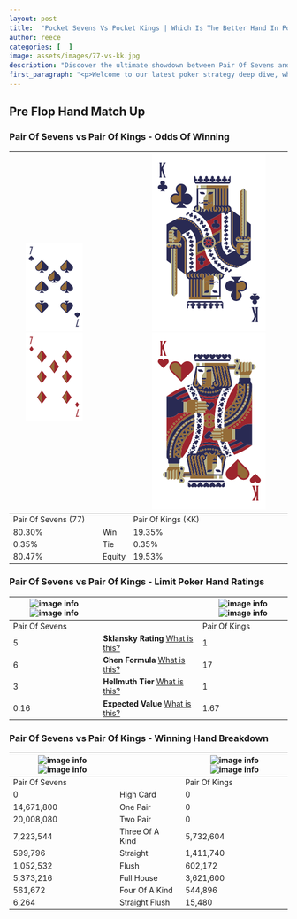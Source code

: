 ```yaml
---
layout: post
title:  "Pocket Sevens Vs Pocket Kings | Which Is The Better Hand In Poker? A Complete Guide"
author: reece
categories: [  ]
image: assets/images/77-vs-kk.jpg
description: "Discover the ultimate showdown between Pair Of Sevens and Pair Of Kings in poker! Uncover the odds, strategies, and scenarios where one hand triumphs over the other. Get ready to up your poker game with this thrilling analysis."
first_paragraph: "<p>Welcome to our latest poker strategy deep dive, where we're pitting two distinct hands against each other in a high-stakes showdown: Pair Of Sevens vs Pair Of Kings.</p><p>In the dynamic world of poker, every decision counts, and knowing which hand holds the upper hand is key to your success at the table.</p><p>In this article, we'll dissect these two hands, explore the scenarios where one dominates the other, and equip you with the knowledge to make strategic choices that can tip the odds in your favor.</p><p>Get ready to unravel the intriguing dynamics of these poker hands and elevate your game to new heights.</p>"
---
```




[comment]: # (sp0)

## Pre Flop Hand Match Up

<div class="table hand-ratings" markdown="1"> 



### Pair Of Sevens vs Pair Of Kings - Odds Of Winning


    
| ![image info](assets/images/hand1/7.png) ![image info](assets/images/hand1/7o.png) |  | ![image info](assets/images/hand2/K.png) ![image info](assets/images/hand2/ko.png) |
| -------- | -------- | -------- |
| Pair Of Sevens (77) |  | Pair Of Kings (KK) |
| 80.30% | Win | 19.35% |
| 0.35% | Tie | 0.35% |
| 80.47% | Equity | 19.53% |




[comment]: # (sp1)



### Pair Of Sevens vs Pair Of Kings - Limit Poker Hand Ratings


    
| ![image info](https://www.riverpairs.com/assets/images/hand1/7.png) ![image info](https://www.riverpairs.com/assets/images/hand1/7o.png) |  | ![image info](https://www.riverpairs.com/assets/images/hand2/K.png) ![image info](https://www.riverpairs.com/assets/images/hand2/ko.png) |
| -------- | -------- | -------- |
| Pair Of Sevens |  | Pair Of Kings |
| 5 | **Sklansky Rating** [What is this?](/sklansky-rating-explained) | 1 |
| 6 | **Chen Formula** [What is this?](/chen-formula-explained) | 17 |
| 3 | **Hellmuth Tier** [What is this?](/Hellmuth-tier-explained) | 1 |
| 0.16 | **Expected Value** [What is this?](/expected-value-explained) | 1.67 |




[comment]: # (sp2)



### Pair Of Sevens vs Pair Of Kings - Winning Hand Breakdown


    
| ![image info](https://www.riverpairs.com/assets/images/hand1/7.png) ![image info](https://www.riverpairs.com/assets/images/hand1/7o.png) |  | ![image info](https://www.riverpairs.com/assets/images/hand2/K.png) ![image info](https://www.riverpairs.com/assets/images/hand2/ko.png) |
| -------- | -------- | -------- |
| Pair Of Sevens |  | Pair Of Kings |
| 0 | High Card | 0 |
| 14,671,800 | One Pair | 0 |
| 20,008,080 | Two Pair | 0 |
| 7,223,544 | Three Of A Kind | 5,732,604 |
| 599,796 | Straight | 1,411,740 |
| 1,052,532 | Flush | 602,172 |
| 5,373,216 | Full House | 3,621,600 |
| 561,672 | Four Of A Kind | 544,896 |
| 6,264 | Straight Flush | 15,480 |




[comment]: # (sp3)



</div>

[comment]: # (sp4)



[comment]: # (sp5)

